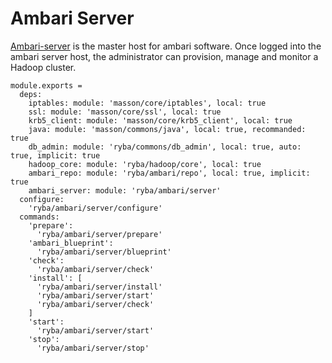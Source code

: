 
# Ambari Server

[Ambari-server][Ambari-server] is the master host for ambari software.
Once logged into the ambari server host, the administrator can  provision, 
manage and monitor a Hadoop cluster.

    module.exports =
      deps:
        iptables: module: 'masson/core/iptables', local: true
        ssl: module: 'masson/core/ssl', local: true
        krb5_client: module: 'masson/core/krb5_client', local: true
        java: module: 'masson/commons/java', local: true, recommanded: true
        db_admin: module: 'ryba/commons/db_admin', local: true, auto: true, implicit: true
        hadoop_core: module: 'ryba/hadoop/core', local: true
        ambari_repo: module: 'ryba/ambari/repo', local: true, implicit: true
        ambari_server: module: 'ryba/ambari/server'
      configure:
        'ryba/ambari/server/configure'
      commands:
        'prepare':
          'ryba/ambari/server/prepare'
        'ambari_blueprint':
          'ryba/ambari/server/blueprint'
        'check':
          'ryba/ambari/server/check'
        'install': [
          'ryba/ambari/server/install'
          'ryba/ambari/server/start'
          'ryba/ambari/server/check'
        ]
        'start':
          'ryba/ambari/server/start'
        'stop':
          'ryba/ambari/server/stop'

[Ambari-server]: http://ambari.apache.org
